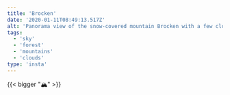 ```yaml
---
title: 'Brocken'
date: '2020-01-11T08:49:13.517Z'
alt: 'Panorama view of the snow-covered mountain Brocken with a few clouds on the sky.'
tags:
  - 'sky'
  - 'forest'
  - 'mountains'
  - 'clouds'
type: 'insta'
---
```


{{< bigger "🏔️" >}}
